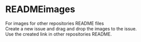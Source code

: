 # READMEimages
For images for other repositories README files</br>
Create a new issue and drag and drop the images to the issue.</br>
Use the created link in other repositories README.</br>
